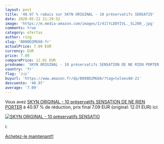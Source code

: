 ```yaml
---
layout: post
title: '40.97 % rabais sur SKYN ORIGINAL - 10 préservatifs SENSATIO'
date: 2020-05-22 21:29:52
image: 'https://m.media-amazon.com/images/I/41lYLDDYIVL._SL200_.jpg'
comments: true
category: ofertas
author: ring
slug: 'B008D2MG68-fr'
actualPrice: 7.09 EUR
currency: EUR
price: 7.09
comparePrice: 12.01 EUR
prodname: 'SKYN ORIGINAL - 10 préservatifs SENSATION DE NE RIEN PORTER'
country: 'fr'
flag: '🇫🇷'
buyurl: 'https://www.amazon.fr/dp/B008D2MG68/?tag=tolees0d-21'
descuento: '40.97'
average: '7.09'
---
```


Vous avez [SKYN ORIGINAL - 10 préservatifs SENSATION DE NE RIEN PORTER](https://www.amazon.fr/dp/B008D2MG68/?tag=tolees0d-21)  à  40.97 % de réduction, prix final  7.09 EUR (original: 12.01 EUR) ici:

[![SKYN ORIGINAL - 10 préservatifs SENSATIO](https://m.media-amazon.com/images/I/41lYLDDYIVL._SL200_.jpg)](https://www.amazon.fr/dp/B008D2MG68/?tag=tolees0d-21)

ℹ️:


[Achetez-le maintenant!!](https://www.amazon.fr/dp/B008D2MG68/?tag=tolees0d-21)
